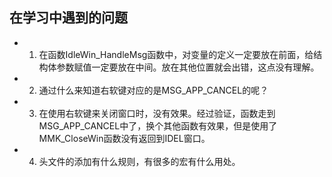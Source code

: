 ## 在学习中遇到的问题

  * 1. 在函数IdleWin_HandleMsg函数中，对变量的定义一定要放在前面，给结构体参数赋值一定要放在中间。放在其他位置就会出错，这点没有理解。
  * 2. 通过什么来知道右软键对应的是MSG\_APP\_CANCEL的呢？
  * 3. 在使用右软键来关闭窗口时，没有效果。经过验证，函数走到MSG\_APP\_CANCEL中了，换个其他函数有效果，但是使用了MMK\_CloseWin函数没有返回到IDEL窗口。
  * 4. 头文件的添加有什么规则，有很多的宏有什么用处。

